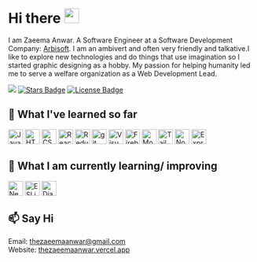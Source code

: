 # Hi there <img src="https://user-images.githubusercontent.com/46846821/87522094-a135a000-c69e-11ea-899d-e8093968ef3b.gif" width="30">


I am Zaeema Anwar. A Software Engineer at a Software Development Company: <a href="https://arbisoft.com/">Arbisoft</a>.
I am an ambivert and often very friendly and talkative.I like to explore new technologies and do things that use imagination so I started graphic designing as a hobby. My passion for helping humanity led me to serve a welfare organization as a Web Development Lead.

![](https://komarev.com/ghpvc/?username=thezaeemaanwar&color=blueviolet&label=Profile+Views)
<a href="https://github.com/thezaeemaanwar/stargazers"><img src="https://img.shields.io/github/stars/thezaeemaanwar" alt="Stars Badge"/></a>
<a href="https://github.com/thezaeemaanwar/thezaeemaanwar/master/LICENSE"><img src="https://img.shields.io/github/license/thezaeemaanwar/thezaeemaanwar?color=2b9348" alt="License Badge"/></a>



## 🔭 What I've learned so far
<div>
  <img src="https://img.shields.io/badge/JavaScript-282C34?logo=javascript&logoColor=F7DF1E" alt="JavaScript logo" title="JavaScript" height="30" />
  <img src="https://img.shields.io/badge/HTML5-282C34?logo=html5&logoColor=E34F26" alt="HTML5 logo" title="HTML5" height="30" />
  <img src="https://img.shields.io/badge/CSS3-282C34?logo=css3&logoColor=1572B6" alt="CSS3 logo" title="CSS3" height="30" />
  <img src="https://img.shields.io/badge/React JS-282C34?logo=react&logoColor=61DAFB" alt="React JS logo" title="React JS" height="30" />
  <img src="https://img.shields.io/badge/Redux-282C34?logo=redux&logoColor=764ABC" alt="Redux logo" title="Redux" height="30" />
  <img src="https://img.shields.io/badge/git-282C34?logo=git&logoColor=F05032" alt="git logo" title="git" height="30" />
  <img src="https://img.shields.io/badge/VS%20Code-282C34?logo=visual-studio-code&logoColor=007ACC" alt="Visual Studio Code logo" title="Visual Studio Code" height="30" />
  <img src="https://img.shields.io/badge/Firebase-282C34?logo=firebase&logoColor=FFCA28" alt="Firebase logo" title="Firebase" height="30" />
  <img src="https://img.shields.io/badge/MongoDB-282C34?logo=mongodb&logoColor=47A248" alt="MongoDB logo" title="MongoDB" height="30" />
  <img src="https://img.shields.io/badge/Tailwind%20CSS-282C34?logo=tailwind-css&logoColor=38B2AC" alt="Tailwind CSS logo" title="Tailwind CSS" height="30" />
  <img src="https://img.shields.io/badge/Node.js-282C34?logo=node.js&logoColor=339933" alt="Node.js logo" title="Node.js" height="30" />
  <img src="https://img.shields.io/badge/Express-282C34?logo=express&logoColor=FFFFFF" alt="Express.js logo" title="Express.js" height="30" />
</div>

## 🌱 What I am currently learning/ improving

<div>
  <img src="https://img.shields.io/badge/Next.js-282C34?logo=next.js&logoColor=FFFFFF" alt="Next.js logo" title="Next.js" height="30" />
  <img src="https://img.shields.io/badge/ESLint-282C34?logo=eslint&logoColor=4B32C3" alt="ESLint logo" title="ESLint" height="30" />
  <img src="https://img.shields.io/badge/Django-282C34?logo=django&logoColor=2AA473" alt="Django logo" title="Django" height="30" />
</div>

## 📫 Say Hi
Email: thezaeemaanwar@gmail.com<br/>
Website: <a href="thezaeemaanwar.vercel.app">thezaeemaanwar.vercel.app</a>
